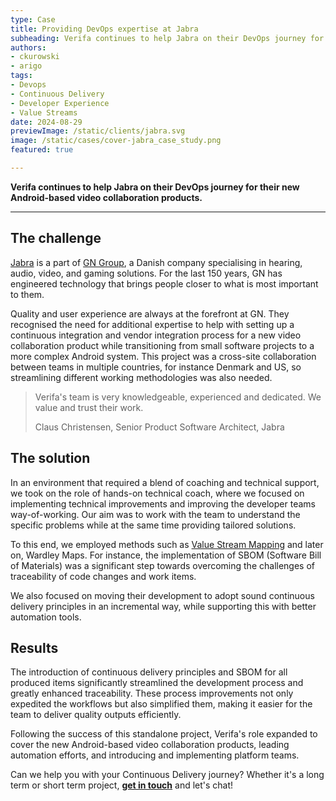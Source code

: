 ```yaml
---
type: Case
title: Providing DevOps expertise at Jabra
subheading: Verifa continues to help Jabra on their DevOps journey for their new Android-based video collaboration products.
authors:
- ckurowski
- arigo
tags:
- Devops
- Continuous Delivery
- Developer Experience
- Value Streams
date: 2024-08-29
previewImage: /static/clients/jabra.svg
image: /static/cases/cover-jabra_case_study.png
featured: true

---
```


**Verifa continues to help Jabra on their DevOps journey for their new Android-based video collaboration products.**

***

## The challenge

[Jabra](https://www.jabra.com/) is a part of [GN Group](https://www.gn.com/), a Danish company specialising in hearing, audio, video, and gaming solutions. For the last 150 years, GN has engineered technology that brings people closer to what is most important to them.

Quality and user experience are always at the forefront at GN. They recognised the need for additional expertise to help with setting up a continuous integration and vendor integration process for a new video collaboration product while transitioning from small software projects to a more complex Android system. This project was a cross-site collaboration between teams in multiple countries, for instance Denmark and US, so streamlining different working methodologies was also needed.

> Verifa's team is very knowledgeable, experienced and dedicated. We value and trust their work.
>
> <footer>Claus Christensen, Senior Product Software Architect, Jabra</footer>

## The solution

In an environment that required a blend of coaching and technical support, we took on the role of hands-on technical coach, where we focused on implementing technical improvements and improving the developer teams way-of-working. Our aim was to work with the team to understand the specific problems while at the same time providing tailored solutions.

To this end, we employed methods such as [Value Stream Mapping](https://verifa.io/services/assessments/value-streams/) and later on, Wardley Maps. For instance, the implementation of SBOM (Software Bill of Materials) was a significant step towards overcoming the challenges of traceability of code changes and work items.

We also focused on moving their development to adopt sound continuous delivery principles in an incremental way, while supporting this with better automation tools.

## Results

The introduction of continuous delivery principles and SBOM for all produced items significantly streamlined the development process and greatly enhanced traceability. These process improvements not only expedited the workflows but also simplified them, making it easier for the team to deliver quality outputs efficiently.

Following the success of this standalone project, Verifa's role expanded to cover the new Android-based video collaboration products, leading automation efforts, and introducing and implementing platform teams.

Can we help you with your Continuous Delivery journey? Whether it's a long term or short term project, [**get in touch**](https://verifa.io/contact/) and let's chat!
